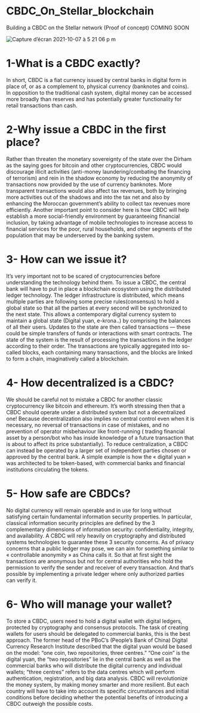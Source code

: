 # CBDC_On_Stellar_blockchain
Building a CBDC on the Stellar network (Proof of concept) COMING SOON


![Capture d’écran 2021-10-07 à 5 21 06 p m](https://user-images.githubusercontent.com/37840702/136425296-0a48db25-706c-4754-bc23-4258d626de3a.png)

# 1-What is a CBDC exactly?
In short, CBDC is a fiat currency issued by central banks in digital form in place of, or as a complement to, physical currency (banknotes and coins). In opposition to the traditional cash system, digital money can be accessed more broadly than reserves and has potentially greater functionality for retail transactions than cash.
# 2-Why issue a CBDC in the first place?
Rather than threaten the monetary sovereignty of the state over the Dirham as the saying goes for bitcoin and other cryptocurrencies, CBDC would discourage illicit activities (anti-money laundering/combating the financing of terrorism) and rein in the shadow economy by reducing the anonymity of transactions now provided by the use of currency banknotes. More transparent transactions would also affect tax revenues, both by bringing more activities out of the shadows and into the tax net and also by enhancing the Moroccan government’s ability to collect tax revenues more efficiently.
Another important point to consider here is how CBDC will help establish a more social-friendly environment by guaranteeing financial inclusion, by taking advantage of mobile technologies to increase access to financial services for the poor, rural households, and other segments of the population that may be underserved by the banking system.
# 3- How can we issue it?
It’s very important not to be scared of cryptocurrencies before understanding the technology behind them. To issue a CBDC, the central bank will have to put in place a blockchain ecosystem using the distributed ledger technology. The ledger infrastructure is distributed, which means multiple parties are following some precise rules(consensus) to hold a global state so that all the parties at every second will be synchronized to the next state. This allows a contemporary digital currency system to maintain a global state (Digital yuan, e-krona..) by comprising the balances of all their users. Updates to the state are then called transactions — these could be simple transfers of funds or interactions with smart contracts. The state of the system is the result of processing the transactions in the ledger according to their order. The transactions are typically aggregated into so-called blocks, each containing many transactions, and the blocks are linked to form a chain, imaginatively called a blockchain.
# 4- How decentralized is a CBDC?
We should be careful not to mistake a CBDC for another classic cryptocurrency like bitcoin and ethereum. It’s worth stressing then that a CBDC should operate under a distributed system but not a decentralized one!
Because decentralization also implies no central control even when it is necessary, no reversal of transactions in case of mistakes, and no prevention of operator misbehaviour like front-running ( trading financial asset by a person/bot who has inside knowledge of a future transaction that is about to affect its price substantially).
To reduce centralization, a CBDC can instead be operated by a larger set of independent parties chosen or approved by the central bank. A simple example is how the « digital yuan » was architected to be token-based, with commercial banks and financial institutions circulating the tokens.
# 5- How safe are CBDCs?
No digital currency will remain operable and in use for long without satisfying certain fundamental information security properties. In particular, classical information security principles are defined by the 3 complementary dimensions of information security: confidentiality, integrity, and availability.
A CBDC will rely heavily on cryptography and distributed systems technologies to guarantee these 3 security concerns. As of privacy concerns that a public ledger may pose, we can aim for something similar to « controllable anonymity » as China calls it. So that at first sight the transactions are anonymous but not for central authorities who hold the permission to verify the sender and receiver of every transaction. And that’s possible by implementing a private ledger where only authorized parties can verify it.

# 6- Who will manage your wallet?

To store a CBDC, users need to hold a digital wallet with digital ledgers, protected by cryptography and consensus protocols.
The task of creating wallets for users should be delegated to commercial banks, this is the best approach. The former head of the PBoC’s (People’s Bank of China) Digital Currency Research Institute described that the digital yuan would be based on the model: “one coin, two repositories, three centres.” “One coin” is the digital yuan, the “two repositories” lie in the central bank as well as the commercial banks who will distribute the digital currency and individual wallets; “three centres” refers to the data centres which will perform authentication, registration, and big data analysis.
CBDC will revolutionize the money system, by making money smarter and more resilient. But each country will have to take into account its specific circumstances and initial conditions before deciding whether the potential benefits of introducing a CBDC outweigh the possible costs.
